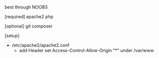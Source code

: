 best through NOOBS

[required]
apache2
php

[optional]
git
composer

[setup]
- /etc/apache2/apache2.conf
  - add Header set Access-Control-Allow-Origin "*" under /var/www